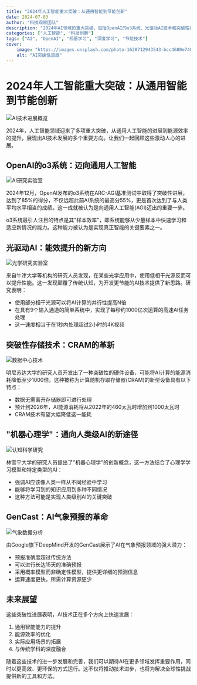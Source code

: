 ```yaml
---
title: "2024年人工智能重大突破：从通用智能到节能创新"
date: 2024-07-03
author: "科技观察团队"
description: "2024年AI领域的重大突破，包括OpenAI的o3系统、光驱动AI技术和突破性存储技术等创新发展"
categories: ["人工智能", "科技创新"]
tags: ["AI", "OpenAI", "机器学习", "深度学习", "节能技术"]
cover:
    image: "https://images.unsplash.com/photo-1620712943543-bcc4680e7485"
    alt: "AI突破性进展"
---
```


# 2024年人工智能重大突破：从通用智能到节能创新

![AI技术进展概览](https://images.unsplash.com/photo-1620712943543-bcc4680e7485)

2024年，人工智能领域迎来了多项重大突破，从通用人工智能的进展到能源效率的提升，展现出AI技术发展的多个重要方向。让我们一起回顾这些激动人心的进展。

## OpenAI的o3系统：迈向通用人工智能

![AI研究实验室](https://images.unsplash.com/photo-1516321318423-f06f85e504b3)

2024年12月，OpenAI发布的o3系统在ARC-AGI基准测试中取得了突破性进展，达到了85%的得分，不仅远超此前AI系统的最高分55%，更是首次达到了与人类平均水平相当的成绩。这一成就被认为是向通用人工智能(AGI)迈出的重要一步。

o3系统最引人注目的特点是其"样本效率"，即系统能够从少量样本中快速学习和适应新情况的能力。这种能力被认为是实现真正智能的关键要素之一。

## 光驱动AI：能效提升的新方向

![光学研究实验室](https://images.unsplash.com/photo-1576086213369-97a306d36557)

来自牛津大学等机构的研究人员发现，在某些光学应用中，使用低相干光源反而可以提升性能。这一发现颠覆了传统认知，为开发更节能的AI技术提供了新思路。研究表明：

- 使用部分相干光源可以将AI计算的并行性提高N倍
- 在具有9个输入通道的简单系统中，实现了每秒约1000亿次运算的高速AI任务处理
- 这一速度相当于在1秒内处理超过2小时的4K视频

## 突破性存储技术：CRAM的革新

![数据中心技术](https://images.unsplash.com/photo-1614728894747-a83421e2b9c9)

明尼苏达大学的研究人员开发出了一种突破性的硬件设备，可能将AI计算的能源消耗降低至少1000倍。这种被称为计算随机存取存储器(CRAM)的新型设备具有以下特点：

- 数据无需离开存储器即可进行处理
- 预计到2026年，AI能源消耗将从2022年的460太瓦时增加到1000太瓦时
- CRAM技术有望大幅降低这一能耗

## "机器心理学"：通向人类级AI的新途径

![认知科学研究](https://images.unsplash.com/photo-1532187863486-abf9dbad1b69)

林雪平大学的研究人员提出了"机器心理学"的创新概念，这一方法结合了心理学学习模型和特定类型的AI：

- 强调AI应该像人类一样从不同经验中学习
- 能够将学习到的知识应用到多种不同情况
- 这种方法可能是实现人类级别AI的关键突破

## GenCast：AI气象预报的革命

![气象数据分析](https://images.unsplash.com/photo-1614935151651-0bea6508db6b)

由Google旗下DeepMind开发的GenCast展示了AI在气象预报领域的强大潜力：

- 预报准确度超过传统方法
- 可以进行长达15天的准确预报
- 采用概率模型而非确定性模型，提供更详细的预测信息
- 运算速度更快，所需计算资源更少

## 未来展望

这些突破性进展表明，AI技术正在多个方向上快速发展：
1. 通用智能能力的提升
2. 能源效率的优化
3. 实际应用场景的拓展
4. 与传统学科的深度融合

随着这些技术的进一步发展和完善，我们可以期待AI在更多领域发挥重要作用，同时以更高效、更环保的方式运行。这不仅将推动技术进步，也将为解决全球性挑战提供新的工具和方法。 